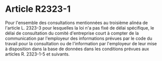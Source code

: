 # Article R2323-1

Pour l'ensemble des consultations mentionnées au troisième alinéa de l'article L. 2323-3 pour lesquelles la loi n'a pas fixé de délai spécifique, le délai de consultation du comité d'entreprise court à compter de la communication par l'employeur des informations prévues par le code du travail pour la consultation ou de l'information par l'employeur de leur mise à disposition dans la base de données dans les conditions prévues aux articles R. 2323-1-5 et suivants.